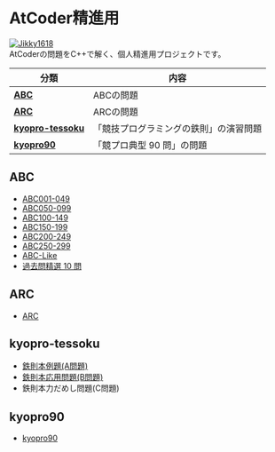 # AtCoder精進用

[![Jikky1618](https://img.shields.io/endpoint?url=https%3A%2F%2Fatcoder-badges.now.sh%2Fapi%2Fatcoder%2Fjson%2FJikky1618&style=for-the-badge)](https://atcoder.jp/users/Jikky1618)
<br>
AtCoderの問題をC++で解く、個人精進用プロジェクトです。

|分類|内容|
|---|---|
|**[ABC](#abc)**|ABCの問題|
|**[ARC](#arc)**|ARCの問題|
|**[kyopro-tessoku](#kyopro-tessoku)**|「競技プログラミングの鉄則」の演習問題|
|**[kyopro90](#kyopro90)**|「競プロ典型 90 問」の問題|


<a name="abc"></a>

## ABC

- [ABC001-049](https://github.com/Jikky1618/AtCoder/tree/main/ABC/ABC001-049)
- [ABC050-099](https://github.com/Jikky1618/AtCoder/tree/main/ABC/ABC050-099)
- [ABC100-149](https://github.com/Jikky1618/AtCoder/tree/main/ABC/ABC100-149)
- [ABC150-199](https://github.com/Jikky1618/AtCoder/tree/main/ABC/ABC150-199)
- [ABC200-249](https://github.com/Jikky1618/AtCoder/tree/main/ABC/ABC200-249)
- [ABC250-299](https://github.com/Jikky1618/AtCoder/tree/main/ABC/ABC250-299)
- [ABC-Like](https://github.com/Jikky1618/AtCoder/tree/main/ABC-Like)
- [過去問精選 10 問](https://github.com/Jikky1618/AtCoder/tree/main/ABC/ABS)

<a name="arc"></a>

## ARC

- [ARC](https://github.com/Jikky1618/AtCoder/tree/main/ARC)

<a name="kyopro-tessoku"></a>

## kyopro-tessoku

- [鉄則本例題(A問題)](https://github.com/Jikky1618/AtCoder/tree/main/kyopro-tessoku/A)
- [鉄則本応用問題(B問題)](https://github.com/Jikky1618/AtCoder/tree/main/kyopro-tessoku/B)
- 鉄則本力だめし問題(C問題)

<a name="kyopro90"></a>

## kyopro90

- [kyopro90](https://github.com/Jikky1618/AtCoder/tree/main/kyopro90)